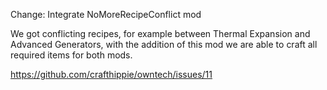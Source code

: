 Change: Integrate NoMoreRecipeConflict mod

We got conflicting recipes, for example between Thermal Expansion and Advanced
Generators, with the addition of this mod we are able to craft all required
items for both mods.

https://github.com/crafthippie/owntech/issues/11
